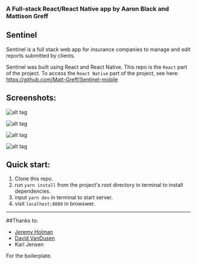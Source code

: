 ### A Full-stack React/React Native app by Aaron Black and Mattison Greff

## Sentinel

Sentinel is a full stack web app for insurance companies to manage and edit reports submitted by clients. 

Sentinel was built using React and React Native. This repo is the `React` part of the project. To access the `React Native` part of the project, see here: https://github.com/Matt-Greff/Sentinel-mobile

## Screenshots:

![alt tag](https://github.com/Matt-Greff/Sentinel/blob/master/docs/Screen%20Shot%202018-07-13%20at%209.45.31%20PM.png)

![alt tag](https://github.com/Matt-Greff/Sentinel/blob/master/docs/Screen%20Shot%202018-07-13%20at%209.46.03%20PM.png)

![alt tag](https://github.com/Matt-Greff/Sentinel/blob/master/docs/Screen%20Shot%202018-07-13%20at%209.45.45%20PM.png)

![alt tag](https://github.com/Matt-Greff/Sentinel/blob/master/docs/Screen%20Shot%202018-07-13%20at%209.45.53%20PM.png)


## Quick start:

1. Clone this repo.
2. run `yarn install` from the project's root directory in terminal to install dependencies. 
2. input `yarn dev` in terminal to start server.
3. visit `localhost:8080` in browswer.

---

##Thanks to: 
* [Jeremy Holman]()
* [David VanDusen](https://github.com/davidvandusen/react-webpack-boilerplate)
* Karl Jensen

For the boilerplate.
